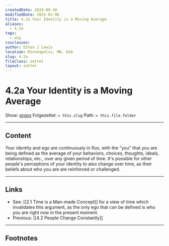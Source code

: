 ```yaml
---
createdDate: 2024-09-30
modifiedDate: 2025-01-06
title: 4.2a Your Identity is a Moving Average
aliases:
  - 4.2a
tags:
  - wip
cssclasses: 
author: Ethan J Lewis
location: Minneapolis, MN, USA
slug: 4.2a
fileClass: zettel
layout: zettel
---
```


# 4.2a Your Identity is a Moving Average

Show: [props](obsidian://adv-uri?vault=ejl-zk&commandid=properties%3Aopen-local)
Folgezettel: `= this.slug` 
Path: `= this.file.folder`
- - -

## Content

Your identity and ego are continuously in flux, with the "you" that you are being defined as the average of your behaviors, choices, thoughts, ideals, relationships, etc., over any given period of time. It's possible for other people's perceptions of your identity to also change over time, as their beliefs about who you are are reinforced or challenged. 

- - -

## Links

- See: [[2.1 Time is a Man-made Concept]] for a view of time which invalidates this argument, as the only ego that can be defined is who you are right now in the present moment.
- Previous: [[4.2 People Change Constantly]]

- - -

## Footnotes